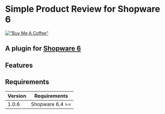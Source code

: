 # Simple Product Review for Shopware 6

[!["Buy Me A Coffee"](https://www.buymeacoffee.com/assets/img/custom_images/orange_img.png)](https://www.buymeacoffee.com/ytnsw)

## A plugin for [Shopware 6](https://github.com/shopware/platform)

## Features

## Requirements

| Version 	| Requirements               	|
|---------	|----------------------------	|
| 1.0.6    	| Shopware 6.4 >=	            |
